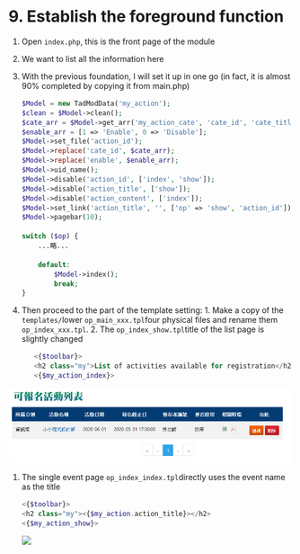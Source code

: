 # 9. Establish the foreground function

1. Open `index.php`, this is the front page of the module
2. We want to list all the information here
3. With the previous foundation, I will set it up in one go \(in fact, it is almost 90% completed by copying it from main.php\)

   ```php
   $Model = new TadModData('my_action');
   $clean = $Model->clean();
   $cate_arr = $Model->get_arr('my_action_cate', 'cate_id', 'cate_title');
   $enable_arr = [1 => 'Enable', 0 => 'Disable'];
   $Model->set_file('action_id');
   $Model->replace('cate_id', $cate_arr);
   $Model->replace('enable', $enable_arr);
   $Model->uid_name();
   $Model->disable('action_id', ['index', 'show']);
   $Model->disable('action_title', ['show']);
   $Model->disable('action_content', ['index']);
   $Model->set_link('action_title', '', ['op' => 'show', 'action_id']);
   $Model->pagebar(10);

   switch ($op) {
       ...略...

       default:
           $Model->index();
           break;
   }
   ```

4. Then proceed to the part of the template setting: 1. Make a copy of the `templates/`lower `op_main_xxx.tpl`four physical files and rename them `op_index_xxx.tpl`. 2. The `op_index_show.tpl`title of the list page is slightly changed

   ```php
      <{$toolbar}>
      <h2 class="my">List of activities available for registration</h2>
      <{$my_action_index}>
   ```

![image\_1](../.gitbook/assets/img.png)

1. The single event page `op_index_index.tpl`directly uses the event name as the title

   ```php
   <{$toolbar}>
   <h2 class="my"><{$my_action.action_title}></h2>
   <{$my_action_show}>
   ```

   ![](https://campus-xoops.tn.edu.tw/uploads/tad_book3/image/47/%E7%81%AB%E7%8B%90%E6%88%AA%E5%9B%BE_2020-05-29T07-28-36.611Z.png)

